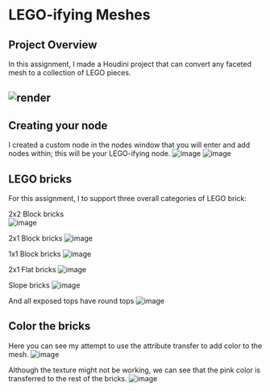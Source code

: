 # LEGO-ifying Meshes

## Project Overview
In this assignment, I made a Houdini project that can convert any faceted mesh to a collection of LEGO pieces.

![render](https://github.com/kyraSclark/hw03-legos/assets/60115638/21ba9fd9-d85d-4729-811e-8bc401a2d2d1)
---

## Creating your node
I created a custom node in the nodes window that you will enter and add nodes within; this will be your LEGO-ifying node.
![image](https://github.com/kyraSclark/hw03-legos/assets/60115638/afc90988-735e-47a6-8b38-8f82ada3f3ea)
![image](https://github.com/kyraSclark/hw03-legos/assets/60115638/526969e1-7911-4077-ab81-b28424524e3b)

## LEGO bricks
For this assignment, I to support three overall categories of LEGO brick:

2x2 Block bricks  
![image](https://github.com/kyraSclark/hw03-legos/assets/60115638/888d4344-2495-4196-94f1-83462cec056f)

2x1 Block bricks
![image](https://github.com/kyraSclark/hw03-legos/assets/60115638/fefa6e2c-38a3-4119-85c8-42652eca8eea)

1x1 Block bricks
![image](https://github.com/kyraSclark/hw03-legos/assets/60115638/2154482b-8715-41b1-851d-81178bc0cb26)

2x1 Flat bricks
![image](https://github.com/kyraSclark/hw03-legos/assets/60115638/6af32108-8aee-4667-b565-274d8a59d431)

Slope bricks
![image](https://github.com/kyraSclark/hw03-legos/assets/60115638/43dd7958-8e76-41ec-900b-23eec4955e67)

And all exposed tops have round tops
![image](https://github.com/kyraSclark/hw03-legos/assets/60115638/09240227-70b0-48b4-8c6a-56d7559d8af6)

## Color the bricks
Here you can see my attempt to use the attribute transfer to add color to the mesh. 
![image](https://github.com/kyraSclark/hw03-legos/assets/60115638/523a8462-ca1a-4fe6-8840-980f61adf147)

Although the texture might not be working, we can see that the pink color is transferred to the rest of the bricks. 
![image](https://github.com/kyraSclark/hw03-legos/assets/60115638/18530d0d-e382-4eb2-8346-94d2b8b8c7a6)


